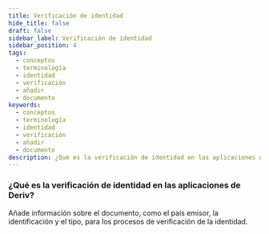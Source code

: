 ```yaml
---
title: Verificación de identidad
hide_title: false
draft: false
sidebar_label: Verificación de identidad
sidebar_position: 4
tags:
  - conceptos
  - terminología
  - identidad
  - verificación
  - añadir
  - documento
keywords:
  - conceptos
  - terminología
  - identidad
  - verificación
  - añadir
  - documento
description: ¿Qué es la verificación de identidad en las aplicaciones de Deriv?
---
```


### ¿Qué es la verificación de identidad en las aplicaciones de Deriv?

Añade información sobre el documento, como el país emisor, la identificación y el tipo, para los procesos de verificación de la identidad.
